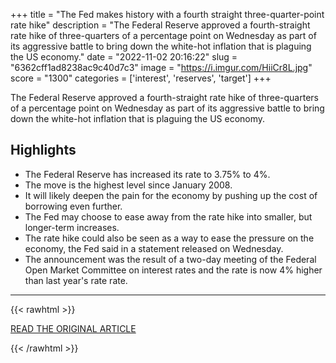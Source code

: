 +++
title = "The Fed makes history with a fourth straight three-quarter-point rate hike"
description = "The Federal Reserve approved a fourth-straight rate hike of three-quarters of a percentage point on Wednesday as part of its aggressive battle to bring down the white-hot inflation that is plaguing the US economy."
date = "2022-11-02 20:16:22"
slug = "6362cff1ad8238ac9c40d7c3"
image = "https://i.imgur.com/HiiCr8L.jpg"
score = "1300"
categories = ['interest', 'reserves', 'target']
+++

The Federal Reserve approved a fourth-straight rate hike of three-quarters of a percentage point on Wednesday as part of its aggressive battle to bring down the white-hot inflation that is plaguing the US economy.

## Highlights

- The Federal Reserve has increased its rate to 3.75% to 4%.
- The move is the highest level since January 2008.
- It will likely deepen the pain for the economy by pushing up the cost of borrowing even further.
- The Fed may choose to ease away from the rate hike into smaller, but longer-term increases.
- The rate hike could also be seen as a way to ease the pressure on the economy, the Fed said in a statement released on Wednesday.
- The announcement was the result of a two-day meeting of the Federal Open Market Committee on interest rates and the rate is now 4% higher than last year's rate rate.

---

{{< rawhtml >}}
  <p class="article-category">
    <a target="_blank" href="https://www.cnn.com/2022/11/02/economy/federal-reserve-meeting-inflation/index.html">READ THE ORIGINAL ARTICLE</a>
  </p>
{{< /rawhtml >}}

